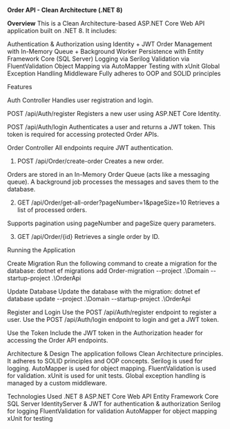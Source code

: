 **Order API - Clean Architecture (.NET 8)**

**Overview**
This is a Clean Architecture-based ASP.NET Core Web API application built on .NET 8. It includes:

Authentication & Authorization using Identity + JWT
Order Management with In-Memory Queue + Background Worker
Persistence with Entity Framework Core (SQL Server)
Logging via Serilog
Validation via FluentValidation
Object Mapping via AutoMapper
Testing with xUnit
Global Exception Handling Middleware
Fully adheres to OOP and SOLID principles


Features

Auth Controller
Handles user registration and login.

POST /api/Auth/register
Registers a new user using ASP.NET Core Identity.

POST /api/Auth/login
Authenticates a user and returns a JWT token. This token is required for accessing protected Order APIs.

Order Controller
All endpoints require JWT authentication.

1. POST /api/Order/create-order
Creates a new order.

Orders are stored in an In-Memory Order Queue (acts like a messaging queue). A background job processes the messages and saves them to the database.

2. GET /api/Order/get-all-order?pageNumber=1&pageSize=10
Retrieves a list of processed orders.

Supports pagination using pageNumber and pageSize query parameters.

3. GET /api/Order/{id}
Retrieves a single order by ID.

Running the Application

Create Migration
Run the following command to create a migration for the database:
dotnet ef migrations add Order-migration --project .\Domain --startup-project .\OrderApi

Update Database
Update the database with the migration:
dotnet ef database update --project .\Domain --startup-project .\OrderApi

Register and Login
Use the POST /api/Auth/register endpoint to register a user.
Use the POST /api/Auth/login endpoint to login and get a JWT token.

Use the Token
Include the JWT token in the Authorization header for accessing the Order API endpoints.

Architecture & Design
The application follows Clean Architecture principles.
It adheres to SOLID principles and OOP concepts.
Serilog is used for logging.
AutoMapper is used for object mapping.
FluentValidation is used for validation.
xUnit is used for unit tests.
Global exception handling is managed by a custom middleware.


Technologies Used
.NET 8
ASP.NET Core Web API
Entity Framework Core
SQL Server
IdentityServer & JWT for authentication & authorization
Serilog for logging
FluentValidation for validation
AutoMapper for object mapping
xUnit for testing






